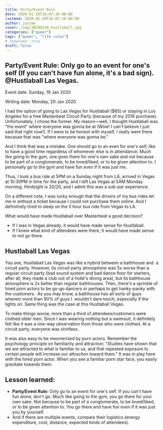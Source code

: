 ```yaml
---
title: Party/Event Rule
date: 2020-01-20T16:07:10-08:00
lastmod: 2020-01-20T16:07:10-08:00
author: justme
cover: /img/20200120-hustlaball.jpg
categories: ["queer"]
tags: ["queer", "life rules"]
# showcase: true
draft: false
---
```


Party/Event Rule: Only go to an event for one's self (If you can't have fun alone, it's a bad sign). @Hustlaball Las Vegas.
---


<!--more-->

Event date: Sunday, 19 Jan 2020

Writing date: Monday, 20 Jan 2020

I had the option of going to Las Vegas for Hustlaball ($65) or staying in Los Angeles for a free Masterbeat Circuit Party (because of my 2019 purchase). Unfortunately, I chose the former. My reason—well, I thought Hustlaball was "the event" where everyone was gonna be at (Wow! I can't believe I just said that right now!). If I were to be honest with myself, I really went there because that was "where everyone was gonna be." 

And I think that was a mistake. One should go to an even for one's self, like to have a good time regardless of whomever else is in attendance. Much like going to the gym, one goes there for one's own sake and not because to be part of a conglomerate, to be loved/liked, or to be given attention to. I personally go to the gym and have fun even if it was just me. 


Thus, I took a bus ride at 5PM on a Sunday night from LA, arrived in Vegas at 10:30PM in time for the party, and I left Las Vegas at 5AM Monday morning. Hindsight is 20/20, and I admit this was a sub-par experience.

On a different note, I was lucky enough that the drivers of my bus rides let me in without  a ticket because I could not purchase them online. And I definitnely tried to sleep on the 5 hour bus ride from Vegas to LA. 

What would have made Hustlaball over Masterbeat a good decision?

* If I was in Vegas already, it would have made sense for Hustlaball.
* If I knew what kind of attendees were there, it would have made sense to not go there.

Hustlaball Las Vegas
---

You see, Hustlaball Las Vegas was like a hybrid between a bathhouse and  a circuit party. However, its circuit party atmosphere was 5x worse than a regular circuit party (bad sound system and bad dance floor for starters, after all, they made a club out of a hotel's dining area), but its bathhouse atmosphere is 2x better than regular bathhouses. Then, there's a sprinkle of hired porn actors to be go-go dancers or perhaps to get hanky-panky with the customers. 
As you may know, a bathhouse has all sorts of guys wherein more than 90% of guys I  wouldn't dare touch, especially if the lights on. Same thing was the case at this Hustlaball Vegas. 

To make things worse, more than a third of attendees/customers were clothed older men. Since I was wearing nothing but a swimsuit, it definitely felt like it was a one-way observation from those who were clothed. At a circuit party, everyone was shirtless. 

It was also easy to be mesmerized by porn actors. Remember the psychology principle on familiarity and attraction: "Studies have shown that we are attracted to what is familiar to us, and that repeated exposure to certain people will increase our attraction toward them." It was in play here with the hired porn actor. When you see a familiar porn star face, you easily gravitate towards them.

Lesson learned:
---

* **Party/Event Rule:** Only go to an event for one's self. If you can't have fun alone, don't go. Much like going to the gym, you go there for your own sake. Not because to be part of a conglomerate, to be loved/liked, or to be given attention to. You go there and have fun even if it was just you by yourself.
* And if there are multiple events, compare their logistics (energy expenditure, cost, distance, expected kinds of attendees).









